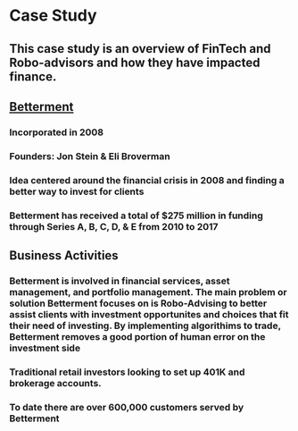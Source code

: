 # Case Study 
## This case study is an overview of FinTech and Robo-advisors and how they have impacted finance. 
## [Betterment](https://www.betterment.com/category/robo-advisor/)
### Incorporated in 2008 
### Founders: Jon Stein & Eli Broverman 
### Idea centered around the financial crisis in 2008 and finding a better way to invest for clients 
### Betterment has received a total of $275 million in funding through Series A, B, C, D, & E from 2010 to 2017

## Business Activities 
### Betterment is involved in financial services, asset management, and portfolio management. The main problem or solution Betterment focuses on is Robo-Advising to better assist clients with investment opportunites and choices that fit their need of investing. By implementing algorithims to trade, Betterment removes a good portion of human error on the investment side 
### Traditional retail investors looking to set up 401K and brokerage accounts. 
### To date there are over 600,000 customers served by Betterment 
